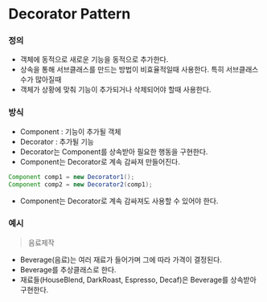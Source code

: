 # Decorator Pattern
### 정의
- 객체에 동적으로 새로운 기능을 동적으로 추가한다.
- 상속을 통해 서브클래스를 만드는 방법이 비효율적일때 사용한다. 특히 서브클래스 수가 많아질때
- 객체가 상황에 맞춰 기능이 추가되거나 삭제되어야 할때 사용한다.

### 방식
- Component : 기능이 추가될 객체
- Decorator : 추가될 기능
- Decorator는 Component를 상속받아 필요한 행동을 구현한다.
- Component는 Decorator로 계속 감싸져 만들어진다.
~~~java
Component comp1 = new Decorator1();
Component comp2 = new Decorator2(comp1);
~~~
- Component는 Decorator로 계속 감싸져도 사용할 수 있어야 한다.

### 예시
> 음료제작
- Beverage(음료)는 여러 재료가 들어가며 그에 따라 가격이 결정된다.
- Beverage를 추상클래스로 한다.
- 재료들(HouseBlend, DarkRoast, Espresso, Decaf)은 Beverage를 상속받아 구현한다.
